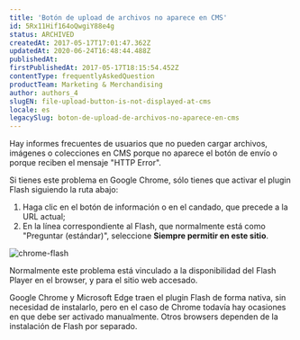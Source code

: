 ```yaml
---
title: 'Botón de upload de archivos no aparece en CMS'
id: 5Rx11Hif164oQwgiY88e4g
status: ARCHIVED
createdAt: 2017-05-17T17:01:47.362Z
updatedAt: 2020-06-24T16:48:44.488Z
publishedAt: 
firstPublishedAt: 2017-05-17T18:15:54.452Z
contentType: frequentlyAskedQuestion
productTeam: Marketing & Merchandising
author: authors_4
slugEN: file-upload-button-is-not-displayed-at-cms
locale: es
legacySlug: boton-de-upload-de-archivos-no-aparece-en-cms
---
```


Hay informes frecuentes de usuarios que no pueden cargar archivos, imágenes o colecciones en CMS porque no aparece el botón de envío o porque reciben el mensaje "HTTP Error".

Si tienes este problema en Google Chrome, sólo tienes que activar el plugin Flash siguiendo la ruta abajo:

1. Haga clic en el botón de información o en el candado, que precede a la URL actual;
2. En la línea correspondiente al Flash, que normalmente está como "Preguntar (estándar)", seleccione **Siempre permitir en este sitio**.

![chrome-flash](https://images.contentful.com/alneenqid6w5/URF5k1wvQsaAiSoOeo4WI/5560f944b3b3fabb21bfbf4cebe21037/chrome-flash.jpg)

Normalmente este problema está vinculado a la disponibilidad del Flash Player en el browser, y para el sitio web accesado. 

Google Chrome y Microsoft Edge traen el plugin Flash de forma nativa, sin necesidad de instalarlo, pero en el caso de Chrome todavía hay ocasiones en que debe ser activado manualmente. Otros browsers dependen de la instalación de Flash por separado.
